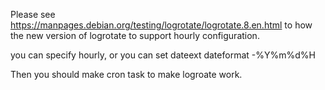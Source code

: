 Please see https://manpages.debian.org/testing/logrotate/logrotate.8.en.html to how the new version of
logrotate to support hourly configuration.

you can specify hourly, or you can set 
dateext 
dateformat -%Y%m%d%H 

Then you should make cron task to make logroate work.

